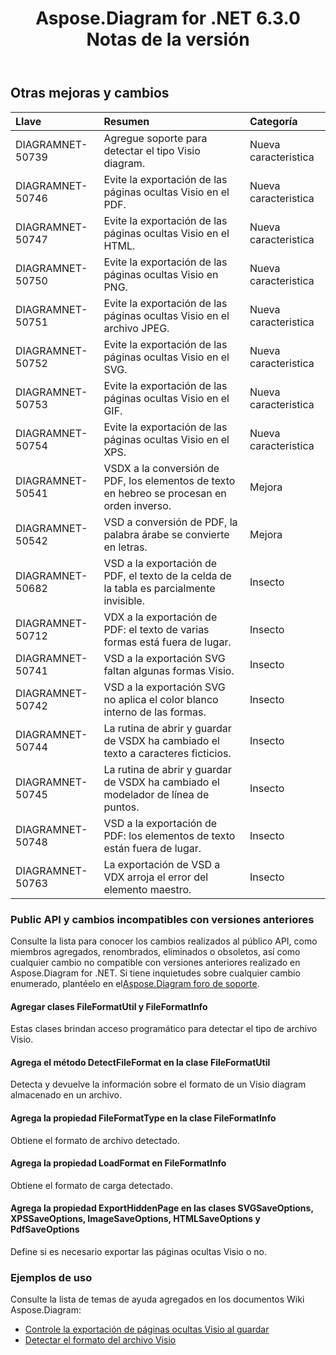﻿---
title: Aspose.Diagram for .NET 6.3.0 Notas de la versión
type: docs
weight: 90
url: /es/net/aspose-diagram-for-net-6-3-0-release-notes/
---
## **Otras mejoras y cambios**

|**Llave** |**Resumen** |**Categoría** |
|:- |:- |:- |
|DIAGRAMNET-50739 | Agregue soporte para detectar el tipo Visio diagram.| Nueva caracteristica|
|DIAGRAMNET-50746 | Evite la exportación de las páginas ocultas Visio en el PDF.| Nueva caracteristica|
|DIAGRAMNET-50747 | Evite la exportación de las páginas ocultas Visio en el HTML.| Nueva caracteristica|
|DIAGRAMNET-50750 | Evite la exportación de las páginas ocultas Visio en PNG.| Nueva caracteristica|
|DIAGRAMNET-50751 | Evite la exportación de las páginas ocultas Visio en el archivo JPEG.| Nueva caracteristica|
|DIAGRAMNET-50752 | Evite la exportación de las páginas ocultas Visio en el SVG.| Nueva caracteristica|
|DIAGRAMNET-50753 | Evite la exportación de las páginas ocultas Visio en el GIF.| Nueva caracteristica|
|DIAGRAMNET-50754 | Evite la exportación de las páginas ocultas Visio en el XPS.| Nueva caracteristica|
|DIAGRAMNET-50541 | VSDX a la conversión de PDF, los elementos de texto en hebreo se procesan en orden inverso.| Mejora|
|DIAGRAMNET-50542 | VSD a conversión de PDF, la palabra árabe se convierte en letras.| Mejora|
|DIAGRAMNET-50682 | VSD a la exportación de PDF, el texto de la celda de la tabla es parcialmente invisible.| Insecto|
|DIAGRAMNET-50712 | VDX a la exportación de PDF: el texto de varias formas está fuera de lugar.| Insecto|
|DIAGRAMNET-50741 | VSD a la exportación SVG faltan algunas formas Visio.| Insecto|
|DIAGRAMNET-50742 | VSD a la exportación SVG no aplica el color blanco interno de las formas.| Insecto|
|DIAGRAMNET-50744 |La rutina de abrir y guardar de VSDX ha cambiado el texto a caracteres ficticios.| Insecto|
|DIAGRAMNET-50745 | La rutina de abrir y guardar de VSDX ha cambiado el modelador de línea de puntos.| Insecto|
|DIAGRAMNET-50748 | VSD a la exportación de PDF: los elementos de texto están fuera de lugar.| Insecto|
|DIAGRAMNET-50763 | La exportación de VSD a VDX arroja el error del elemento maestro.| Insecto|
### **Public API y cambios incompatibles con versiones anteriores**
Consulte la lista para conocer los cambios realizados al público API, como miembros agregados, renombrados, eliminados o obsoletos, así como cualquier cambio no compatible con versiones anteriores realizado en Aspose.Diagram for .NET. Si tiene inquietudes sobre cualquier cambio enumerado, plantéelo en el[Aspose.Diagram foro de soporte](https://forum.aspose.com/c/diagram/17).
#### **Agregar clases FileFormatUtil y FileFormatInfo**
Estas clases brindan acceso programático para detectar el tipo de archivo Visio.
#### **Agrega el método DetectFileFormat en la clase FileFormatUtil**
Detecta y devuelve la información sobre el formato de un Visio diagram almacenado en un archivo.
#### **Agrega la propiedad FileFormatType en la clase FileFormatInfo**
Obtiene el formato de archivo detectado.
#### **Agrega la propiedad LoadFormat en FileFormatInfo**
Obtiene el formato de carga detectado.
#### **Agrega la propiedad ExportHiddenPage en las clases SVGSaveOptions, XPSSaveOptions, ImageSaveOptions, HTMLSaveOptions y PdfSaveOptions**
Define si es necesario exportar las páginas ocultas Visio o no.
### **Ejemplos de uso**
Consulte la lista de temas de ayuda agregados en los documentos Wiki Aspose.Diagram:

- [Controle la exportación de páginas ocultas Visio al guardar](/diagram/es/net/set-orientation-and-control-the-export-of-hidden-visio-pages-on-saving/#control-the-export-of-hidden-visio-pages-on-saving)
- [Detectar el formato del archivo Visio](/diagram/es/net/introduction/#detect-the-format-of-visio-file)
